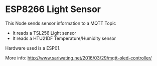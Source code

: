# ESP8266 Light Sensor

This Node sends sensor information to a MQTT Topic
- It reads a TSL256 Light sensor
- It reads a HTU21DF Temperature/Humidity sensor

Hardware used is a ESP01.

More info: http://www.sariwating.net/2016/03/29/mqtt-oled-controller/
